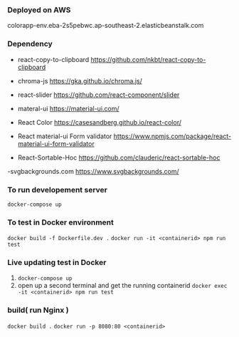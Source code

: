 ### Deployed on AWS
colorapp-env.eba-2s5pebwc.ap-southeast-2.elasticbeanstalk.com

### Dependency
- react-copy-to-clipboard 
https://github.com/nkbt/react-copy-to-clipboard

- chroma-js
https://gka.github.io/chroma.js/ 

- react-slider
https://github.com/react-component/slider

- materal-ui
https://material-ui.com/

- React Color
https://casesandberg.github.io/react-color/

- React material-ui Form validator
https://www.npmjs.com/package/react-material-ui-form-validator

- React-Sortable-Hoc
https://github.com/clauderic/react-sortable-hoc

-svgbackgrounds.com
https://www.svgbackgrounds.com/

### To run developement server 
`docker-compose up` 

### To test in Docker environment
`docker build -f Dockerfile.dev .`
`docker run -it <containerid> npm run test`

### Live updating test in Docker
1. `docker-compose up` 
2. open up a second terminal and get the running containerid
`docker exec -it <containerid> npm run test`

### build( run Nginx )
`docker build .`
`docker run -p 8080:80 <containerid>`




